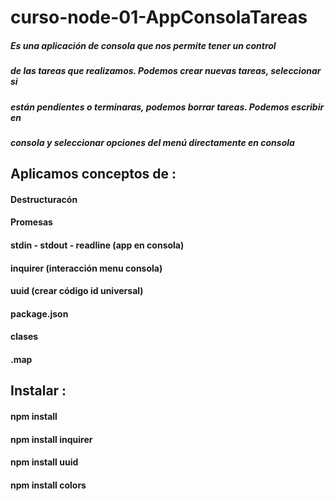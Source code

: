 # curso-node-01-AppConsolaTareas

##### Es una aplicación de consola que nos permite tener un control
##### de las tareas que realizamos. Podemos crear nuevas tareas, seleccionar si
##### están pendientes o terminaras, podemos borrar tareas. Podemos escribir en
##### consola y seleccionar opciones del menú directamente en consola


## Aplicamos conceptos de :

#### Destructuracón
#### Promesas
#### stdin - stdout - readline (app en consola)
#### inquirer (interacción menu consola)
#### uuid     (crear código id universal)
#### package.json
#### clases
#### .map


## Instalar :

#### npm install
#### npm install inquirer
#### npm install uuid  
#### npm install colors  
